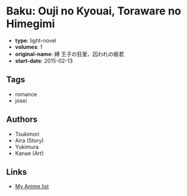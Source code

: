 # Baku: Ouji no Kyouai, Toraware no Himegimi

-   **type**: light-novel
-   **volumes**: 1
-   **original-name**: 縛 王子の狂愛、囚われの姫君
-   **start-date**: 2015-02-13

## Tags

-   romance
-   josei

## Authors

-   Tsukimori
-   Aira (Story)
-   Yukimura
-   Kanae (Art)

## Links

-   [My Anime list](https://myanimelist.net/manga/89485/Baku__Ouji_no_Kyouai_Toraware_no_Himegimi)
